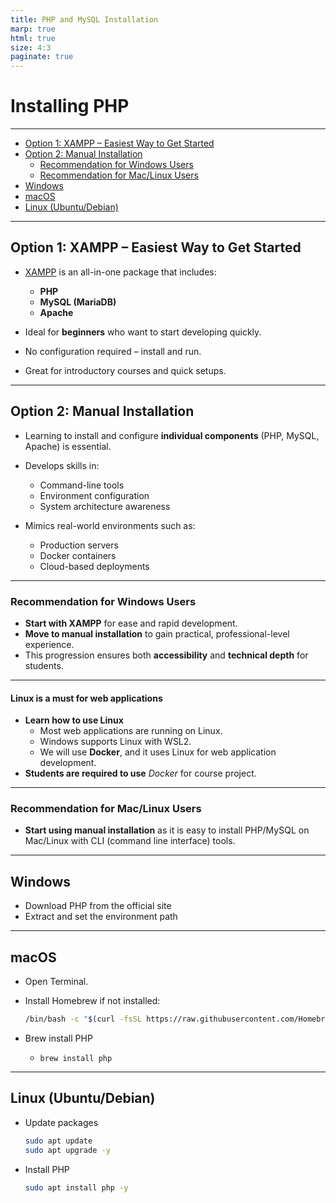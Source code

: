 ```yaml
---
title: PHP and MySQL Installation
marp: true
html: true
size: 4:3
paginate: true
---
```

<!-- _class: frontpage -->
<!-- _paginate: skip -->

# Installing PHP

---

<!-- TOC -->
- [Option 1: XAMPP – Easiest Way to Get Started](#option-1-xampp--easiest-way-to-get-started)
- [Option 2: Manual Installation](#option-2-manual-installation)
  - [Recommendation for Windows Users](#recommendation-for-windows-users)
  - [Recommendation for Mac/Linux Users](#recommendation-for-maclinux-users)
- [Windows](#windows)
- [macOS](#macos)
- [Linux (Ubuntu/Debian)](#linux-ubuntudebian)
<!-- /TOC -->

---

## Option 1: XAMPP – Easiest Way to Get Started

- [XAMPP](https://www.apachefriends.org) is an all-in-one package that includes:

  - **PHP**
  - **MySQL (MariaDB)**
  - **Apache**

- Ideal for **beginners** who want to start developing quickly.
- No configuration required – install and run.
- Great for introductory courses and quick setups.

---

## Option 2: Manual Installation

- Learning to install and configure **individual components** (PHP, MySQL, Apache) is essential.
- Develops skills in:

  - Command-line tools
  - Environment configuration
  - System architecture awareness
- Mimics real-world environments such as:

  - Production servers
  - Docker containers
  - Cloud-based deployments

---

### Recommendation for Windows Users

- **Start with XAMPP** for ease and rapid development.
- **Move to manual installation** to gain practical, professional-level experience.
- This progression ensures both **accessibility** and **technical depth** for students.

---

#### Linux is a must for web applications

- **Learn how to use Linux**
  - Most web applications are running on Linux.
  - Windows supports Linux with WSL2.
  - We will use **Docker**, and it uses Linux for web application development.
- **Students are required to use** *Docker* for course project.

---

### Recommendation for Mac/Linux Users

- **Start using manual installation** as it is easy to install PHP/MySQL on Mac/Linux with CLI (command line interface) tools.

---

## Windows

- Download PHP from the official site
- Extract and set the environment path

---

## macOS

- Open Terminal.
- Install Homebrew if not installed:

   ```bash
   /bin/bash -c "$(curl -fsSL https://raw.githubusercontent.com/Homebrew/install/HEAD/install.sh)"
   ```

- Brew install PHP
  - `brew install php`

---

## Linux (Ubuntu/Debian)

- Update packages

   ```bash
   sudo apt update
   sudo apt upgrade -y
   ```

- Install PHP

   ```bash
   sudo apt install php -y
   ```
